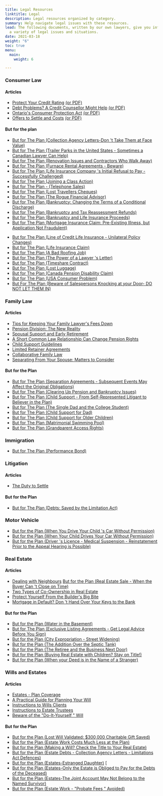 ```yaml
---
title: Legal Resources
linktitle: Legal
description: Legal resources organized by category.
summary: Help navigate legal issues with these resources.
lead: The following documents, written by our own lawyers, give you information about
  a variety of legal issues and situations.
date: 2021-03-18
weight: "6"
toc: true
menu:
  main:
    weight: 6

---
```

### Consumer Law

#### Articles

* [Protect Your Credit Rating](/documents/consumer_law/protect-your-credit-rating/) [(or PDF)](/pdf/Protect_your_credit_rating-en.pdf)
* [Debt Problems? A Credit Counsellor Might Help](/documents/consumer_law/debt-problems/) [(or PDF)](/pdf/Debt_problems-en.pdf)
* [Ontario's Consumer Protection Act](/documents/consumer_law/ont-cp-act/) [(or PDF)](/pdf/Ontario_Consumer_Protection_Act-en.pdf)
* [Offers to Settle and Costs](/documents/consumer_law/settle-costs/) [(or PDF)](/pdf/Offers%20to%20Settle%20and%20Costs.pdf)

#### But for the plan

* [But for The Plan (Collection Agency Letters-Don 't Take Them at Face Value)](/pdf/2018%20Jonathon%20-%20Collection%20Agency%20Letters.pdf)
* [But for The Plan (Trailer Parks in the United States - Sometimes a Canadian Lawyer Can Help)](/pdf/BUT%20FOR%20THE%20PLAN,%20Trailer%20Parks%20in%20the%20United%20States.pdf)
* [But for The Plan (Renovation Issues and Contractors Who Walk Away)](/pdf/BUT%20FOR%20THE%20PLAN%202019%20Bill%20-%20Renovation%20Issues.pdf)
* [But for The Plan (Furnace Rental Agreements - Beware)](/pdf/BUT%20FOR%20THE%20PLAN%202018%20Frank%20Furnace%20Rental%20Agreements.pdf)
* [But for The Plan (Life Insurance Company 's Initial Refusal to Pay - Successfully Challenged)](/pdf/BUT%20FOR%20THE%20PLAN%202017%20Life%20Insurance%20Co%20Initial%20Refusal%20to%20Pay%20Jonathan.pdf)
* [But for The Plan (Joining a Class Action)](/pdf/But%20for%20the%20Plan%202017%20Jonathon-Joining%20a%20Class%20Action.pdf)
* [But for The Plan - (Telephone Sales)](/pdf/But%20for%20the%20Plan%202017%20Jonathon-Telephone%20Sales.pdf)
* [But for The Plan (Lost Travellers Cheques)](/pdf/But%20for%20the%20Plan%202016%20Jonathon%20Lost%20Travellers%20Cheques.pdf)
* [But for The Plan (The Rogue Financial Advisor)](/pdf/But%20for%20the%20Plan%202014%20Archie%20Rogue%20Advisor.pdf)
* [But for The Plan (Bankruptcy: Changing the Terms of a Conditional Discharge)](/pdf/But%20for%20the%20Plan%202014%20Ron%20Bankruptcy.pdf)
* [But for The Plan (Bankruptcy and Tax Reassessment Refunds)](/pdf/but%20for%20the%20plan%202012%20Ron%20Bankruptcy.pdf)
* [But for The Plan (Bankruptcy and Life Insurance Proceeds)](/pdf/Bankruptcy%20and%20Life%20Insurance.pdf)
* [But for The Plan (Mortgage Insurance Claim: Pre-Existing Illness, but Application Not Fraudulent)](/uploads/but-for-the-plan-2015-kathleen-mortgage-insurance-claim.pdf)
<!-- 
(/pdf/But%20for%20the%20Plan%202015'('Kathleen%20(Mortgage%20Insurance%20Claim).pdf) -->
* [But for The Plan (Line of Credit Life Insurance - Unilateral Policy Changes)](/pdf/But%20for%20the%20Plan%202012%20Kathleen%20Line%20of%20Credit%20Life%20Insurance.pdf)
* [But for The Plan (Life Insurance Claim)](/pdf/But%20for%20the%20Plan%20June%202007.pdf)
* [But for The Plan (A Bad Roofing Job)](/pdf/But%20for%20the%20Plan%202012%20Frank%20(A%20Bad%20Roofing%20Job).pdf)
* [But for The Plan (The Power of a Lawyer 's Letter)](/pdf/But%20for%20the%20Plan%202014%20Michael%20(Auto).pdf)
* [But for The Plan (Timeshare Contract)](/pdf/But%20for%20the%20Plan%20August%202007.pdf)
* [But for The Plan (Lost Luggage)](/pdf/But%20for%20the%20Plan%20September%202008.pdf)
* [But for The Plan (Canada Pension Disability Claim)](/pdf/But%20for%20the%20Plan%202008%20Ron%20CP%20Disability.pdf)
* [But for The Plan (USA Consumer Problem)](/pdf/But%20for%20the%20Plan%20February%202011.pdf)
* [But For The Plan (Beware of Salespersons Knocking at your Door- DO NOT LET THEM IN)](/pdf/2019%20Paul%20-%20Beware%20the%20Salespersons.pdf)

### Family Law

#### Articles

* [Tips for Keeping Your Family Lawyer's Fees Down](/pdf/2016%20Tips%20For%20Keeping%20Your%20Family%20Lawyer's%20Legal%20Fees%20Down.pdf)
* [Pension Division: The New Reality](/pdf/Pension%20Division.pdf)
* [Spousal Support and Early Retirement](/pdf/2015%20Wendy%20Spousal%20Support%20%20and%20Early%20Rtirement.pdf)
* [A Short Common Law Relationship Can Change Pension Rights](/pdf/2019%20Wendy%20A%20Short%20Common%20Law%20Relationship.pdf)
* [Child Support Guidelines](/pdf/Child%20Support%20Guidelines%202012.pdf)
* [Limited Retainer Agreements](/pdf/2012%20John%20Limited%20Retainer.pdf)
* [Collaborative Family Law](/pdf/Collaborative%20Family%20Law.pdf)
* [Separating From Your Spouse: Matters to Consider](/pdf/Separating%20From%20Spouse%20Matters%20to%20Consider.pdf)

#### But for the Plan

* [But for The Plan (Separation Agreements - Subsequent Events May Affect the Original Obligations)](/pdf/But%20for%20the%20Plan%202019%20Ron%20-%20Sep%20Agreee%20-%20Subsequent%20Events%20May%20Affect.pdf)
* [But for The Plan (Clearing Up Pension and Bankruptcy Issues)](/pdf/But%20for%20the%20Plan%202015%20Paul%20Family%20Law.pdf)
* [But for The Plan (Child Support - From Self-Represented Litigant to Believer in the Plan)](/pdf/But%20for%20the%20Plan%202014%20Wendy%20Child%20Support.pdf)
* [But for The Plan (The Single Dad and the College Student)](/pdf/But%20for%20the%20Plan%20April%202011.pdf)
* [But for The Plan (Child Support for Dad)](/pdf/But%20for%20the%20Plan%202009%20John.pdf)
* [But for The Plan (Child Support for Older Children)](/pdf/But%20for%20the%20Plan%20September%20Wendy%202008.pdf)
* [But for The Plan (Matrimonial Swimming Pool)](/pdf/But%20for%20the%20Plan%20November%202008.pdf)
* [But for The Plan (Grandparent Access Rights)](/pdf/But%20for%20the%20Plan%202010%20Donna%20Grandparents.pdf)

### Immigration

* [But for The Plan (Performance Bond)](/pdf/But%20for%20the%20Plan%202008%20Ron%20Immigration%20Bond.pdf)

### Litigation

#### Articles

* [The Duty to Settle](/pdf/2016%20The%20Duty%20to%20Settle.pdf)

#### But for the Plan

* [But for The Plan (Debts: Saved by the Limitation Act)](/pdf/But%20for%20the%20Plan%202016%20Ron-Debts_Saved%20by%20Limitation%20Act.pdf)

### Motor Vehicle

* [But for the Plan (When You Drive Your Child 's Car Without Permission)](/pdf/But%20for%20the%20Plan%202013%20Frank%20(CAR).pdf)
* [But for the Plan (When Your Child Drives Your Car Without Permission)](/pdf/But%20for%20the%20Plan%202013%20Paul%20(CAR).pdf)
* [But for the Plan (Driver 's Licence - Medical Suspension - Reinstatement Prior to the Appeal Hearing is Possible)](/pdf/But%20for%20the%20Plan%202018%20Ron%20-%20Driver's%20Licence%20Medical%20Suspension.pdf)

### Real Estate

#### Articles

* [Dealing with Neighbours](/pdf/2019%20Frank-Dealing%20With%20Neighbours.pdf)  [But for the Plan (Real Estate Sale - When the Buyer Can 't Close on Time)](/pdf/But%20for%20the%20Plan%202018%20Gorycki%20and%20Banik.pdf)
* [Two Types of Co-Ownership in Real Estate](/pdf/Two%20types%20of%20Co-Ownership%20in%20Real%20Estate.pdf)
* [Protect Yourself From the Builder's Big Bite](/pdf/Protect%20yourself%20from%20the%20Builders%20big%20bite.pdf)
* [Mortgage in Default? Don 't Hand Over Your Keys to the Bank](/pdf/Mortgage%20in%20Default.pdf)

#### But for the Plan

* [But for the Plan (Water in the Basement)](/pdf/But%20for%20the%20Plan%202012%20Nick.pdf)
* [But for The Plan (Exclusive Listing Agreements - Get Legal Advice Before You Sign)](/pdf/But%20for%20the%20Plan%202017%20Real%20Estate%20Exclusive%20Listing%20Paul.pdf)
* [But for the Plan (City Expropriation - Street Widening)](/pdf/But%20for%20the%20Plan%202011%20Nick.pdf)
* [But for the Plan (The Addition Over the Septic Tank)](/pdf/But%20for%20the%20Plan%202011%20Ted1.pdf)
* [But for the Plan (The Retiree and the Business Next Door)](/pdf/But%20for%20the%20Plan%202011%20Ted2.pdf)
* [But for the Plan (Buying Real Estate with Children? Stay on Title!)](/pdf/But%20for%20the%20Plan%202014%20Kathleen%20Buying%20Real%20Estate%20with%20Children.pdf)
* [But for the Plan (When your Deed is in the Name of a Stranger)](/pdf/But%20for%20the%20Plan%202015%20Kathleen%20Deed.pdf)

### Wills and Estates

#### Articles

* [Estates - Plan Coverage](/pdf/Estates%20Plan%20Coverage%202018,%20July%201st%20revision.pdf)
* [A Practical Guide for Planning Your Will](/pdf/A%20practical%20guide%20for%20planning%20your%20will.pdf)
* [Instructions to Wills Clients](/pdf/01.Instructions%20to%20Will%20Clients%202018.pdf)
* [Instructions to Estate Trustees](/pdf/Instructions%20to%20estate%20trustees.pdf)
* [Beware of the  "Do-It-Yourself " Will](/pdf/but%20for%20the%20plan%202012%20Bill%20Beware.pdf)

#### But for the Plan

* [But for the Plan (Lost Will Validated: $300,000 Charitable Gift Saved)](/pdf/But%20for%20the%20Plan,%20Reaume,%20Lost%20Will%20Validated%20for%20April%202021%20Committee%20Meeting.pdf)
* [But for the Plan (Estate Work Costs Much Less at the Plan)](/pdf/But%20for%20the%20Plan%202013%20Ted.pdf)
* [But for the Plan (Making a Will? Check the Title to Your Real Estate)](/pdf/but%20for%20the%20Plan%202017%20George%20Vona%20Wills%20and%20Estates.pdf)
* [But for the Plan (Estate Debts - Collection Agency Letters - Limitations Act Defences)](/pdf/BUT%20FOR%20THE%20PLAN%202018%20Michael%20-%20Estate%20Debts.pdf)
* [But for the Plan (Estates-Estranged Daughter)](/pdf/But%20for%20the%20Plan%202016%20Jonathon-Estates-Estranged%20Daughter.pdf)  \[
* [But for the Plan (Estates-Only the Estate is Obliged to Pay for the Debts of the Deceased)](/pdf/But%20for%20the%20Plan%202016%20Bill%20-%20Estates%20-%20Not%20obliged%20to%20pay%20debts.pdf)
* [But for the Plan (Estates-The Joint Account May Not Belong to the Named Survivor)](/pdf/But%20for%20the%20Plan%202016%20Bill%20-%20estates%20-%20Joint%20Accounts.pdf)
* [But for the Plan (Estate Work -  "Probate Fees " Avoided)](/pdf/But%20for%20the%20Plan%202013%20Michael.pdf)